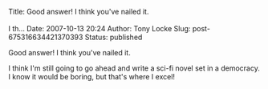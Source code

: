 Title: Good answer! I think you've nailed it.<br><br>I th...
Date: 2007-10-13 20:24
Author: Tony Locke
Slug: post-675316634421370393
Status: published

Good answer! I think you've nailed it.  
  
I think I'm still going to go ahead and write a sci-fi novel set in a democracy. I know it would be boring, but that's where I excel!
